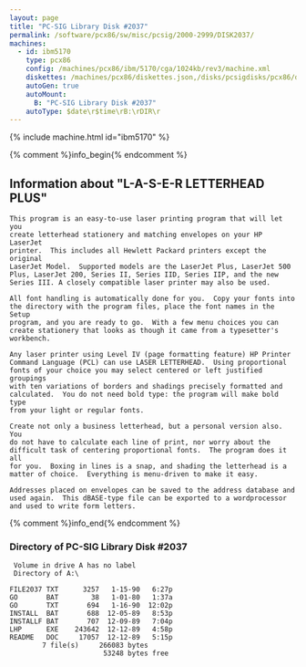 ```yaml
---
layout: page
title: "PC-SIG Library Disk #2037"
permalink: /software/pcx86/sw/misc/pcsig/2000-2999/DISK2037/
machines:
  - id: ibm5170
    type: pcx86
    config: /machines/pcx86/ibm/5170/cga/1024kb/rev3/machine.xml
    diskettes: /machines/pcx86/diskettes.json,/disks/pcsigdisks/pcx86/diskettes.json
    autoGen: true
    autoMount:
      B: "PC-SIG Library Disk #2037"
    autoType: $date\r$time\rB:\rDIR\r
---
```


{% include machine.html id="ibm5170" %}

{% comment %}info_begin{% endcomment %}

## Information about "L-A-S-E-R LETTERHEAD PLUS"

    This program is an easy-to-use laser printing program that will let you
    create letterhead stationery and matching envelopes on your HP LaserJet
    printer.  This includes all Hewlett Packard printers except the original
    LaserJet Model.  Supported models are the LaserJet Plus, LaserJet 500
    Plus, LaserJet 200, Series II, Series IID, Series IIP, and the new
    Series III. A closely compatible laser printer may also be used.
    
    All font handling is automatically done for you.  Copy your fonts into
    the directory with the program files, place the font names in the Setup
    program, and you are ready to go.  With a few menu choices you can
    create stationery that looks as though it came from a typesetter's
    workbench.
    
    Any laser printer using Level IV (page formatting feature) HP Printer
    Command Language (PCL) can use LASER LETTERHEAD.  Using proportional
    fonts of your choice you may select centered or left justified groupings
    with ten variations of borders and shadings precisely formatted and
    calculated.  You do not need bold type: the program will make bold type
    from your light or regular fonts.
    
    Create not only a business letterhead, but a personal version also. You
    do not have to calculate each line of print, nor worry about the
    difficult task of centering proportional fonts.  The program does it all
    for you.  Boxing in lines is a snap, and shading the letterhead is a
    matter of choice.  Everything is menu-driven to make it easy.
    
    Addresses placed on envelopes can be saved to the address database and
    used again.  This dBASE-type file can be exported to a wordprocessor
    and used to write form letters.
{% comment %}info_end{% endcomment %}


### Directory of PC-SIG Library Disk #2037

     Volume in drive A has no label
     Directory of A:\

    FILE2037 TXT      3257   1-15-90   6:27p
    GO       BAT        38   1-01-80   1:37a
    GO       TXT       694   1-16-90  12:02p
    INSTALL  BAT       688  12-05-89   8:53p
    INSTALLF BAT       707  12-09-89   7:04p
    LHP      EXE    243642  12-12-89   4:58p
    README   DOC     17057  12-12-89   5:15p
            7 file(s)     266083 bytes
                           53248 bytes free
